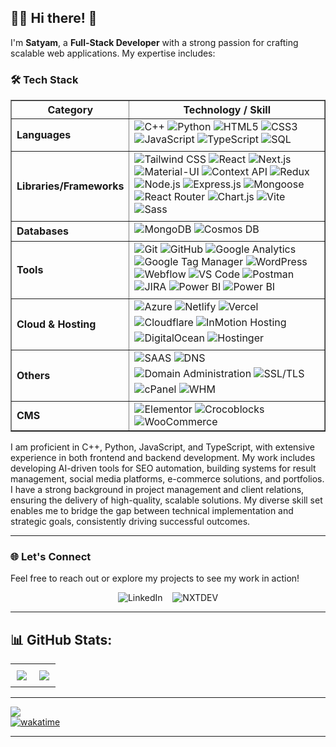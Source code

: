 ## 👨‍💻 Hi there! 👋

I'm **Satyam**, a **Full-Stack Developer** with a strong passion for crafting scalable web applications. My expertise includes:

### 🛠️ Tech Stack  
<table border="1" cellpadding="10" cellspacing="0">
    <tr>
      <th>Category</th>
      <th>Technology / Skill</th>
    </tr>
    <tr>
      <td><strong>Languages</strong></td>
      <td>
        <img src="https://img.shields.io/badge/C%2B%2B-00599C?style=flat&logo=c%2B%2B&logoColor=white" alt="C++" >
        <img src="https://img.shields.io/badge/Python-3776AB?style=flat&logo=python&logoColor=white" alt="Python" >
        <img src="https://img.shields.io/badge/HTML5-E34F26?style=flat&logo=html5&logoColor=white" alt="HTML5" >
        <img src="https://img.shields.io/badge/CSS3-1572B6?style=flat&logo=css3&logoColor=white" alt="CSS3" >
        <img src="https://img.shields.io/badge/JavaScript-F7DF1E?style=flat&logo=javascript&logoColor=black" alt="JavaScript" >
        <img src="https://img.shields.io/badge/TypeScript-007ACC?style=flat&logo=typescript&logoColor=white" alt="TypeScript" >
        <img src="https://img.shields.io/badge/SQL-4479A1?style=flat&logo=postgresql&logoColor=white" alt="SQL" style="margin: 0 0 5px 0; display: inline-block;">
      </td>
    </tr>
    <tr>
      <td><strong>Libraries/Frameworks</strong></td>
      <td>
        <img src="https://img.shields.io/badge/Tailwind_CSS-38B2AC?style=flat&logo=tailwind-css&logoColor=white" alt="Tailwind CSS" >
        <img src="https://img.shields.io/badge/React-61DAFB?style=flat&logo=react&logoColor=black" alt="React" >
        <img src="https://img.shields.io/badge/Next.js-000000?style=flat&logo=next.js&logoColor=white" alt="Next.js" >
        <img src="https://img.shields.io/badge/Material--UI-0081CB?style=flat&logo=mui&logoColor=white" alt="Material-UI" >
        <img src="https://img.shields.io/badge/Context_API-61DAFB?style=flat&logo=react&logoColor=black" alt="Context API" >
        <img src="https://img.shields.io/badge/Redux-764ABC?style=flat&logo=redux&logoColor=white" alt="Redux" >
        <img src="https://img.shields.io/badge/Node.js-339933?style=flat&logo=node.js&logoColor=white" alt="Node.js" >
        <img src="https://img.shields.io/badge/Express.js-000000?style=flat&logo=express&logoColor=white" alt="Express.js" >
        <img src="https://img.shields.io/badge/Mongoose-880000?style=flat&logo=mongoose&logoColor=white" alt="Mongoose" >
        <img src="https://img.shields.io/badge/React_Router-CA4245?style=flat&logo=react-router&logoColor=white" alt="React Router" >
        <img src="https://img.shields.io/badge/Chart.js-FF6384?style=flat&logo=chartdotjs&logoColor=white" alt="Chart.js" >
        <img src="https://img.shields.io/badge/Vite-646CFF?style=flat&logo=vite&logoColor=white" alt="Vite" >
        <img src="https://img.shields.io/badge/Sass-CC6699?style=flat&logo=sass&logoColor=white" alt="Sass" style="margin: 0 0 5px 0; display: inline-block;">
      </td>
    </tr>
    <tr>
      <td><strong>Databases</strong></td>
      <td>
        <img src="https://img.shields.io/badge/MongoDB-47A248?style=flat&logo=mongodb&logoColor=white" alt="MongoDB" >
        <img src="https://img.shields.io/badge/Cosmos_DB-0078D4?style=flat&logo=microsoft-azure&logoColor=white" alt="Cosmos DB" style="margin: 0 0 5px 0; display: inline-block;">
      </td>
    </tr>
    <tr>
      <td><strong>Tools</strong></td>
      <td>
        <img src="https://img.shields.io/badge/Git-F05032?style=flat&logo=git&logoColor=white" alt="Git" >
        <img src="https://img.shields.io/badge/GitHub-181717?style=flat&logo=github&logoColor=white" alt="GitHub" >
        <img src="https://img.shields.io/badge/Google_Analytics-E37400?style=flat&logo=google-analytics&logoColor=white" alt="Google Analytics" >
        <img src="https://img.shields.io/badge/Google_Tag_Manager-246FDB?style=flat&logo=google-tag-manager&logoColor=white" alt="Google Tag Manager" >
        <img src="https://img.shields.io/badge/WordPress-21759B?style=flat&logo=wordpress&logoColor=white" alt="WordPress" >
        <img src="https://img.shields.io/badge/Webflow-4353FF?style=flat&logo=webflow&logoColor=white" alt="Webflow" >
        <img src="https://img.shields.io/badge/VS_Code-007ACC?style=flat&logo=visual-studio-code&logoColor=white" alt="VS Code" >
        <img src="https://img.shields.io/badge/Postman-FF6C37?style=flat&logo=postman&logoColor=white" alt="Postman" >
        <img src="https://img.shields.io/badge/JIRA-0052CC?style=flat&logo=jira&logoColor=white" alt="JIRA" >
        <img src="https://img.shields.io/badge/Power_BI-F2C811?style=flat&logo=power-bi&logoColor=black" alt="Power BI" style="margin: 0 0 5px 0; display: inline-block;">
        <img src="https://img.shields.io/badge/Excel-217346?style=flat&logo=microsoft-excel&logoColor=white" alt="Power BI" style="margin: 0 0 5px 0; display: inline-block;">
      </td>
    </tr>
    <tr>
        <td><strong>Cloud & Hosting</strong></td>
        <td>
            <img src="https://img.shields.io/badge/Azure-0078D4?style=flat&logo=microsoft-azure&logoColor=white" alt="Azure" style="margin: 0 0 5px 0; display: inline-block;">
            <img src="https://img.shields.io/badge/Netlify-00C7B7?style=flat&logo=netlify&logoColor=white" alt="Netlify" style="margin: 0 0 5px 0; display: inline-block;">
            <img src="https://img.shields.io/badge/Vercel-000000?style=flat&logo=vercel&logoColor=white" alt="Vercel" style="margin: 0 0 5px 0; display: inline-block;">
            <img src="https://img.shields.io/badge/Cloudflare-F38020?style=flat&logo=cloudflare&logoColor=white" alt="Cloudflare" style="margin: 0 0 5px 0; display: inline-block;">
            <img src="https://img.shields.io/badge/InMotion-DC1229?style=flat&logo=InMotion&logoColor=white" alt="InMotion Hosting" style="margin: 0 0 5px 0; display: inline-block;">
            <img src="https://img.shields.io/badge/DigitalOcean-0080FF?style=flat&logo=digitalocean&logoColor=white" alt="DigitalOcean" style="margin: 0 0 5px 0; display: inline-block;">
            <img src="https://img.shields.io/badge/Hostinger-5333ED?style=flat&logo=hostinger&logoColor=white" alt="Hostinger" style="margin: 0 0 5px 0; display: inline-block;">
        </td>
      </tr>
      <tr>
        <td><strong>Others</strong></td>
        <td>
            <img src="https://img.shields.io/badge/SAAS-00A99D?style=flat&logo=saas&logoColor=white" alt="SAAS" style="margin: 0 0 5px 0; display: inline-block;">
            <img src="https://img.shields.io/badge/DNS-0088CC?style=flat&logo=dns&logoColor=white" alt="DNS" style="margin: 0 0 5px 0; display: inline-block;">
            <img src="https://img.shields.io/badge/Domain_Administration-006400?style=flat&logo=internet-explorer&logoColor=white" alt="Domain Administration" style="margin: 0 0 5px 0; display: inline-block;">
            <img src="https://img.shields.io/badge/SSL/TLS-0082C9?style=flat&logo=let's-encrypt&logoColor=white" alt="SSL/TLS" style="margin: 0 0 5px 0; display: inline-block;">
            <img src="https://img.shields.io/badge/cPanel-FF6C2C?style=flat&logo=cpanel&logoColor=white" alt="cPanel" style="margin: 0 0 5px 0; display: inline-block;">
            <img src="https://img.shields.io/badge/WHM-29A3CC?style=flat&logo=whm&logoColor=white" alt="WHM" style="margin: 0 0 5px 0; display: inline-block;">
        </td>
      </tr>
    <tr>
      <td><strong>CMS</strong></td>
      <td>
        <img src="https://img.shields.io/badge/Elementor-6DB33F?style=flat&logo=elementor&logoColor=white" alt="Elementor" >
        <img src="https://img.shields.io/badge/Crocoblocks-FF6F61?style=flat&logo=crocoblocks&logoColor=white" alt="Crocoblocks" >
        <img src="https://img.shields.io/badge/WooCommerce-96588A?style=flat&logo=woocommerce&logoColor=white" alt="WooCommerce" >
      </td>
    </tr>
  </table>
  

  
I am proficient in C++, Python, JavaScript, and TypeScript, with extensive experience in both frontend and backend development. My work includes developing AI-driven tools for SEO automation, building systems for result management, social media platforms, e-commerce solutions, and portfolios. I have a strong background in project management and client relations, ensuring the delivery of high-quality, scalable solutions. My diverse skill set enables me to bridge the gap between technical implementation and strategic goals, consistently driving successful outcomes.


---


### 🌐 Let's Connect

Feel free to reach out or explore my projects to see my work in action!

<p align="center">
  <a href="https://www.linkedin.com/in/godspeed03" style="text-decoration:none;">
    <img src="https://img.shields.io/badge/linkedin-%230077B5.svg?style=for-the-badge&logo=Linkedin&logoColor=white" alt="LinkedIn">
  </a>
  &nbsp;&nbsp;
  <a href="https://nxtdev.in" style="text-decoration:none;">
    <img src="https://img.shields.io/badge/Nxtdev-%239146FF.svg?style=for-the-badge&logo=Twitch&logoColor=white" alt="NXTDEV">
  </a>
</p>

---

## 📊 GitHub Stats:

<table>
  <tr>
    <td style="padding: 10px; min-height: 200px;">
      <img src="https://github-readme-streak-stats.herokuapp.com/?user=godspeed-03&theme=midnight-purple&hide_border=false"/>
    </td>
    <td style="padding: 10px; min-height: 200px;">
      <img src="https://github-readme-stats.vercel.app/api?username=godspeed-03&show_icons=true&theme=vision-friendly-dark&hide=contribs&hide_border=false&include_all_commits=true&count_private=true"/>
    </td>
  </tr>
<!--   <tr>
<td style="padding: 10px; min-height: 200px; text-align: center;" >
      <img src="https://github-readme-stats.vercel.app/api/wakatime?username=godspeed03&layout=compact&theme=neon" alt="Wakatime Stats" style="display: block; margin: 0 auto;"/>
    </td>
   <td style="padding: 10px; min-height: 200px;">
      <img src="https://github-readme-stats.vercel.app/api/top-langs/?username=godspeed-03&layout=compact&theme=chartreuse-dark"/>
    </td> 
  </tr> -->
</table>

---
![](https://visitcount.itsvg.in/api?id=godspeed-03&label=Profile%20Views&pretty=true)
<br/>
[![wakatime](https://wakatime.com/badge/user/d9eddcfd-8a78-4188-b6d9-6d0af2abf114.svg)](https://wakatime.com/@d9eddcfd-8a78-4188-b6d9-6d0af2abf114)

---
<!-- <img src="https://raw.githubusercontent.com/godspeed-03/godspeed-03/output/snake.svg" alt="Snake animation" /> -->


<!-- ![](https://github-readme-stats.vercel.app/api/top-langs/?username=godspeed-03&layout=compact&theme=chartreuse-dark) -->

